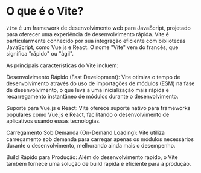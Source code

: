 # O que é o Vite?

`Vite` é um framework de desenvolvimento web para JavaScript, projetado para oferecer uma experiência de desenvolvimento rápida. Vite é particularmente conhecido por sua integração eficiente com bibliotecas JavaScript, como Vue.js e React. O nome "Vite" vem do francês, que significa "rápido" ou "ágil".

As principais características do Vite incluem:

Desenvolvimento Rápido (Fast Development): Vite otimiza o tempo de desenvolvimento através do uso de importações de módulos (ESM) na fase de desenvolvimento, o que leva a uma inicialização mais rápida e recarregamento instantâneo de módulos durante o desenvolvimento.

Suporte para Vue.js e React: Vite oferece suporte nativo para frameworks populares como Vue.js e React, facilitando o desenvolvimento de aplicativos usando essas tecnologias.

Carregamento Sob Demanda (On-Demand Loading): Vite utiliza carregamento sob demanda para carregar apenas os módulos necessários durante o desenvolvimento, melhorando ainda mais o desempenho.

Build Rápido para Produção: Além do desenvolvimento rápido, o Vite também fornece uma solução de build rápida e eficiente para a produção.
